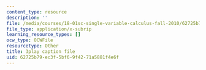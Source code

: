 ```yaml
---
content_type: resource
description: ''
file: /media/courses/18-01sc-single-variable-calculus-fall-2010/62725b79ec3f5bf69f4271a5881f4e6f_PNTnmH6jsRI.vtt
file_type: application/x-subrip
learning_resource_types: []
ocw_type: OCWFile
resourcetype: Other
title: 3play caption file
uid: 62725b79-ec3f-5bf6-9f42-71a5881f4e6f
---
```

